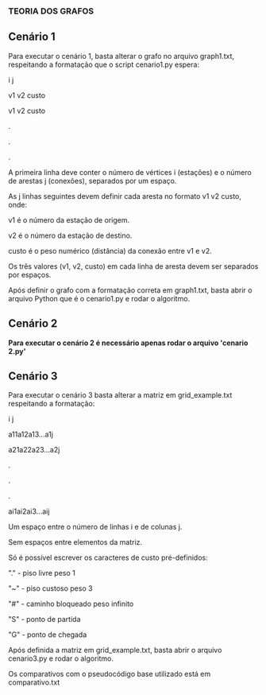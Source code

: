 ### TEORIA DOS GRAFOS
## Cenário 1 
Para executar o cenário 1, basta alterar o grafo no arquivo graph1.txt, respeitando a formatação que o script cenario1.py espera:

i j

v1 v2 custo

v1 v2 custo

.

.

.

A primeira linha deve conter o número de vértices i (estações) e o número de arestas j (conexões), separados por um espaço.

As j linhas seguintes devem definir cada aresta no formato v1 v2 custo, onde:

v1 é o número da estação de origem.

v2 é o número da estação de destino.

custo é o peso numérico (distância) da conexão entre v1 e v2.

Os três valores (v1, v2, custo) em cada linha de aresta devem ser separados por espaços.

Após definir o grafo com a formatação correta em graph1.txt, basta abrir o arquivo Python que é o cenario1.py e rodar o algoritmo.


## Cenário 2

**Para executar o cenário 2 é necessário apenas rodar o arquivo 'cenario 2.py'**

## Cenário 3
Para executar o cenário 3 basta alterar a matriz em grid_example.txt
respeitando a formatação:

i j

a11a12a13...a1j

a21a22a23...a2j

.

.

.

ai1ai2ai3...aij

Um espaço entre o número de linhas i e de colunas j.

Sem espaços entre elementos da matriz.

Só é possível escrever os caracteres de custo pré-definidos:

"." - piso livre peso 1

"~" - piso custoso peso 3

"#" - caminho bloqueado peso infinito

"S" - ponto de partida

"G" - ponto de chegada

Após definida a matriz em grid_example.txt, basta abrir o arquivo 
cenario3.py e rodar o algoritmo.

Os comparativos com o pseudocódigo base utilizado está em comparativo.txt
